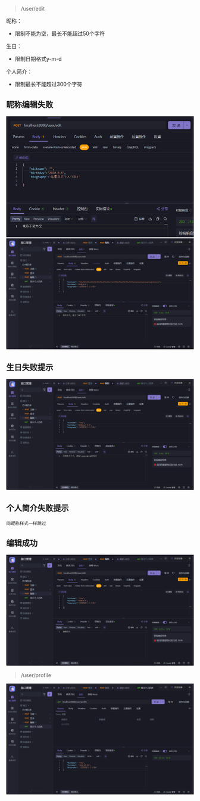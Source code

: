> /user/edit

昵称：

- 限制不能为空，最长不能超过50个字符

生日：

- 限制日期格式y-m-d

个人简介：

- 限制最长不能超过300个字符

## 昵称编辑失败
![Alt text](doc/img/edit0.png)
![Alt text](doc/img/edit1.png)


## 生日失败提示
![Alt text](doc/img/birthday.png)


## 个人简介失败提示
    同昵称样式一样跳过


## 编辑成功
![Alt text](doc/img/edit2.png)

> /user/profile

![Alt text](doc/img/profile.png)
